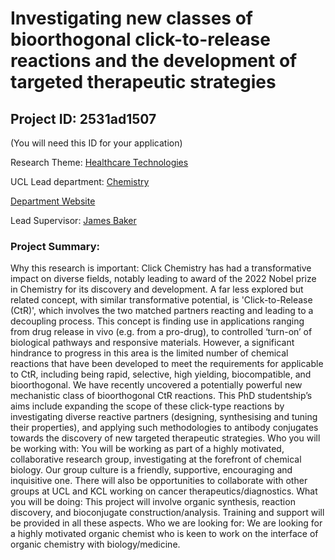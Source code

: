 # Investigating new classes of bioorthogonal click-to-release reactions and the development of targeted therapeutic strategies

## Project ID: **2531ad1507**
(You will need this ID for your application)

Research Theme: [Healthcare Technologies](../themes/healthcare-technologies.md)

UCL Lead department: [Chemistry](../departments/chemistry.md)

[Department Website](https://www.ucl.ac.uk/chemistry)

Lead Supervisor: [James Baker](https://profiles.ucl.ac.uk/6538)

### Project Summary:

Why this research is important: Click Chemistry has had a transformative impact on diverse fields, notably leading to award of the 2022 Nobel prize in Chemistry for its discovery and development. A far less explored but related concept, with similar transformative potential, is 'Click-to-Release (CtR)', which involves the two matched partners reacting and leading to a decoupling process. This concept is finding use in applications ranging from drug release in vivo (e.g. from a pro-drug), to controlled ‘turn-on’ of biological pathways and responsive materials. However, a significant hindrance to progress in this area is the limited number of chemical reactions that have been developed to meet the requirements for applicable to CtR, including being rapid, selective, high yielding, biocompatible, and bioorthogonal.  We have recently uncovered a potentially powerful new mechanistic class of bioorthogonal CtR reactions. This PhD studentship’s aims include expanding the scope of these click-type reactions by investigating diverse reactive partners (designing, synthesising and tuning their properties), and applying such methodologies to antibody conjugates towards the discovery of new targeted therapeutic strategies.
Who you will be working with: You will be working as part of a highly motivated, collaborative research group, investigating at the forefront of chemical biology.  Our group culture is a friendly, supportive, encouraging and inquisitive one.  There will also be opportunities to collaborate with other groups at UCL and KCL working on cancer therapeutics/diagnostics. 
What you will be doing: This project will involve organic synthesis, reaction discovery, and bioconjugate construction/analysis.  Training and support will be provided in all these aspects.
Who we are looking for: We are looking for a highly motivated organic chemist who is keen to work on the interface of organic chemistry with biology/medicine.
